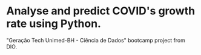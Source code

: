 # Analyse and predict COVID's growth rate using Python.
"Geração Tech Unimed-BH - Ciência de Dados" bootcamp project from DIO.

